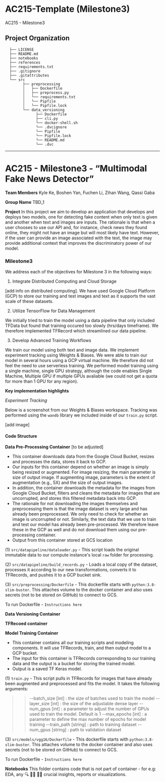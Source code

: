 AC215-Template (Milestone3)
==============================

AC215 - Milestone3

Project Organization
------------
      ├── LICENSE
      ├── README.md
      ├── notebooks
      ├── references
      ├── requirements.txt
      ├── .gitignore
      ├── .gitattributes
      └── src
            ├── preprocessing
            │   ├── Dockerfile
            │   ├── preprocess.py
            │   └── requirements.txt
            │   └── Pipfile
            │   └── Pipfile.lock
            └── data_versioning
                  ├── Dockerfile
                  ├── cli.py
                  └── docker-shell.sh
                  └── .dvcignore
                  └── Pipfile
                  └── Pipfile.lock
                  └── README.md
                  └── .dvc
                  
                  


--------
# AC215 - Milestone3 - “Multimodal Fake News Detector”

**Team Members**
Kyle Ke, Boshen Yan, Fuchen Li, Zihan Wang, Qassi Gaba

**Group Name**
TBD_1

**Project**
In this project we aim to develop an application that develops and deploys two models, one for detecting fake content when only text is given and another when text and images are inputs. The rationale is that when a user chooses to use our API and, for instance, check news they found online, they might not have an image but will most likely have text. However, if the user can provide an image associated with the text, the image may provide additional context that improves the discriminatory power of our model.

### Milestone3

We address each of the objectives for Milestone 3 in the following ways:

1. Integrate Distributed Computing and Cloud Storage

[add info on distributed computing]. We have used Google Cloud Platform (GCP) to store our training and test images and text as it supports the vast scale of these datasets.

2. Utilize TensorFlow for Data Management

We initially tried to train the model using a data pipeline that only included TFData but found that training occured too slowly (hrs/days timeframe). We therefore implemented TFRecord which streamlined our data pipeline.

3. Develop Advanced Training Workflows

We train our model using both text and image data. We implement experiment tracking using Weights & Biases. We were able to train our model in several hours using a GCP virtual machine. We therefore did not feel the need to use serverless training. We performed model training using a single machine, single GPU strategy, although the code enables Single Machine, Multiple GPU if multiple GPUs avaliable (we could not get a quota for more than 1 GPU for any region).


**Key implementation highlights**

*Experiment Tracking*

Below is a screenshot from our Weights & Biases workspace. Tracking was performed using the `wandb` library we included inside of our `train.py` script. 

[add image]

#### Code Structure

**Data Pre-Processing Container** [to be adjusted]

- This container downloads data from the Google Cloud Bucket, resizes and processes the data, stores it back to GCP.
- Our inputs for this container depend on whether an image is simply being resized or augmented. For image resizing, the main parameter is size of output image. If augmenting image, parameters is the extent of augmentation (e.g., 5X) and the size of output images.
- In addition, the container downloads the metadata for the images from Google Cloud Bucket, filters and cleans the metadata for images that are uncorrupted, and stores this filtered metadata back into GCP.
- The rationale for not downloading the images themselves and preprocessing them is that the image dataset is very large and has already been preprocessed. We only need to check for whether an image is uncorrupted or not. Similarly, the text data that we use to train and test our model has already been pre-processed. We therefore leave these in the GCP as well and do not download them using our pre-processing container. 
- Output from this container stored at GCS location

(1) `src/datapipeline/dataloader.py`  - This script loads the original immutable data to our compute instance's local `raw` folder for processing.

(2) `src/datapipeline/build_records.py`  - Loads a local copy of the dataset, processes it according to our new transformations, converts it to TFRecords, and pushes it to a GCP bucket sink.

(3) `src/preprocessing/Dockerfile` - This dockerfile starts with  `python:3.8-slim-buster`. This <statement> attaches volume to the docker container and also uses secrets (not to be stored on GitHub) to connect to GCS.

To run Dockerfile - `Instructions here`

**Data Versioning Container**


**TFRecoed container**


 
**Model Training Container**

- This container contains all our training scripts and modeling components. It will use TFRecords, train, and then output model to a GCP bucket.
- The input for this container is TFRecords corresponding to our training data and the output is a bucket for storing the trained model.
- Output is a saved TF Keras model.

(1) `train.py` - This script pulls in TFRecords for images that have already been augmented and preprocessed and fits the model. It takes the following arguments:

> > --batch_size [int] : the size of batches used to train the model
> > --layer_size [int] : the size of the adjustable dense layer
> > --num_gpus [int] : a parameter to adjust the number of GPUs used to train the model. Default is 1
> > --max_epochs [int] : a parameter to define the max number of epochs for model training
> > --train_path [string] : path to training dataset
> > --num_gpus [string] : path to validation dataset

(3) `src/models/vgg16/Dockerfile` - This dockerfile starts with  `python:3.8-slim-buster`. This <statement> attaches volume to the docker container and also uses secrets (not to be stored on GitHub) to connect to GCS.

To run Dockerfile - `Instructions here`

**Notebooks** 
This folder contains code that is not part of container - for e.g: EDA, any 🔍 🕵️‍♀️ 🕵️‍♂️ crucial insights, reports or visualizations. 
